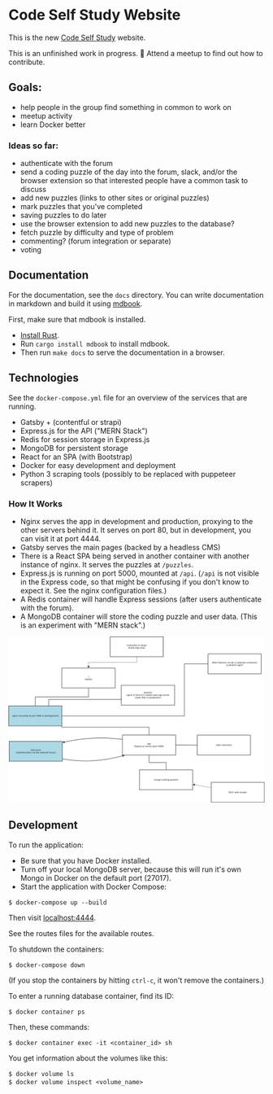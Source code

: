 # Code Self Study Website

This is the new [Code Self Study](https://codeselfstudy.com/) website.

This is an unfinished work in progress. :construction: Attend a meetup to find out how to contribute.

## Goals:

- help people in the group find something in common to work on
- meetup activity
- learn Docker better

### Ideas so far:

- authenticate with the forum
- send a coding puzzle of the day into the forum, slack, and/or the browser extension so that interested people have a common task to discuss
- add new puzzles (links to other sites or original puzzles)
- mark puzzles that you've completed
- saving puzzles to do later
- use the browser extension to add new puzzles to the database?
- fetch puzzle by difficulty and type of problem
- commenting? (forum integration or separate)
- voting

## Documentation

For the documentation, see the `docs` directory. You can write documentation in markdown and build it using [mdbook](https://github.com/rust-lang/mdBook).

First, make sure that mdbook is installed.

- [Install Rust](https://www.rust-lang.org/tools/install).
- Run `cargo install mdbook` to install mdbook.
- Then run `make docs` to serve the documentation in a browser.

## Technologies

See the `docker-compose.yml` file for an overview of the services that are running.

- Gatsby + (contentful or strapi)
- Express.js for the API ("MERN Stack")
- Redis for session storage in Express.js
- MongoDB for persistent storage
- React for an SPA (with Bootstrap)
- Docker for easy development and deployment
- Python 3 scraping tools (possibly to be replaced with puppeteer scrapers)

### How It Works

- Nginx serves the app in development and production, proxying to the other servers behind it. It serves on port 80, but in development, you can visit it at port 4444.
- Gatsby serves the main pages (backed by a headless CMS)
- There is a React SPA being served in another container with another instance of nginx. It serves the puzzles at `/puzzles`.
- Express.js is running on port 5000, mounted at `/api`. (`/api` is not visible in the Express code, so that might be confusing if you don't know to expect it. See the nginx configuration files.)
- A Redis container will handle Express sessions (after users authenticate with the forum).
- A MongoDB container will store the coding puzzle and user data. (This is an experiment with "MERN stack".)

![General overview](./misc/servers.png)

## Development

To run the application:

- Be sure that you have Docker installed.
- Turn off your local MongoDB server, because this will run it's own Mongo in Docker on the default port (27017).
- Start the application with Docker Compose:

```text
$ docker-compose up --build
```

Then visit [localhost:4444](http://localhost:4444/).

See the routes files for the available routes.

To shutdown the containers:

```text
$ docker-compose down
```

(If you stop the containers by hitting `ctrl-c`, it won't remove the containers.)

To enter a running database container, find its ID:

```text
$ docker container ps
```

Then, these commands:

```text
$ docker container exec -it <container_id> sh
```

You get information about the volumes like this:

```text
$ docker volume ls
$ docker volume inspect <volume_name>
```
